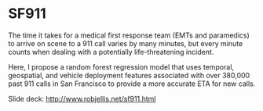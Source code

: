 # SF911

The time it takes for a medical first response team (EMTs and paramedics) to arrive on scene to a 911 call varies by many minutes, but every minute counts when dealing with a potentially life-threatening incident.

Here, I propose a random forest regression model that uses temporal, geospatial, and vehicle deployment features associated with over 380,000 past 911 calls in San Francisco to provide a more accurate ETA for new calls.

Slide deck: http://www.robjellis.net/sf911.html
